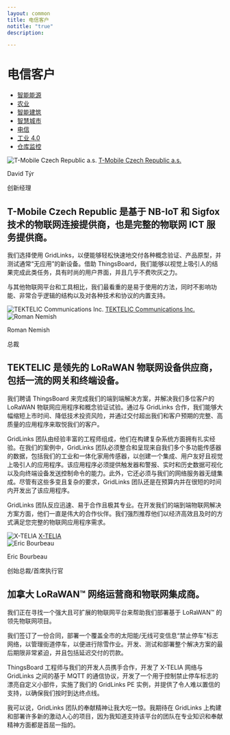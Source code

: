 ```yaml
---
layout: common
title: 电信客户
notitle: "true"
description:

---
```


<h1 class="mainTitle telecom">电信客户</h1>

<nav class="customers-nav">
    <ul>
        <li>
            <a href="/industries/smart-energy/">智能能源</a>
        </li>
        <li>
            <a href="/industries/agriculture/">农业</a>
        </li>
        <li>
            <a href="/industries/smart-buildings/">智能建筑</a>
        </li>
        <li>
            <a href="/industries/smart-city/">智慧城市</a>
        </li>
        <li>
            <a href="/industries/telecom/" class="active">电信</a>
        </li>
        <li>
            <a href="/industries/industry40/">工业 4.0</a>
        </li>
        <li>
            <a href="/industries/warehouse-monitoring/">仓库监控</a>
        </li>
    </ul>
</nav>

<div class="customer-block">
    <div class="customer-company">
        <img class="customer-logo" src="/images/customers/tmobile.png" alt="T-Mobile Czech Republic a.s.">
        <a class="outlink" href="https://t-mobile.cz/"> T-Mobile Czech Republic a.s. </a>
    </div>
    <div class="customer-content">
        <div class="person-container">
            <div class="person-title">
                <p class="person-name"> David Týr </p>
                <p class="person-position"> 创新经理 </p>
            </div>
        </div>
        <h2>
            T-Mobile Czech Republic 是基于 NB-IoT 和 Sigfox 技术的物联网连接提供商，也是完整的物联网 ICT 服务提供商。
        </h2>
        <p>
            我们选择使用 GridLinks，以便能够轻松快速地交付各种概念验证、产品原型，并测试通常“无应用”的新设备。借助 ThingsBoard，我们能够以视觉上吸引人的结果完成此类任务，具有时尚的用户界面，并且几乎不费吹灰之力。
        </p>
        <p>
            与其他物联网平台和工具相比，我们最看重的是易于使用的方法，同时不影响功能、非常合乎逻辑的结构以及对各种技术和协议的内置支持。
        </p>
    </div>
</div>

<div class="customer-block">
    <div class="customer-company">
        <img class="customer-logo" src="/images/customers/tektelic.png" alt="TEKTELIC Communications Inc.">
        <a class="outlink" href="https://tektelic.com/"> TEKTELIC Communications Inc. </a>
    </div>
    <div class="customer-content">
        <div class="person-container">
            <img class="person-logo" src="/images/customers/tektelic-person.png" alt="Roman Nemish">
            <div class="person-title">
                <p class="person-name"> Roman Nemish </p>
                <p class="person-position"> 总裁 </p>
            </div>
        </div>
        <h2>
            TEKTELIC 是领先的 LoRaWAN 物联网设备供应商，包括一流的网关和终端设备。
        </h2>
        <p>
            我们聘请 ThingsBoard 来完成我们的端到端解决方案，并解决我们多位客户的 LoRaWAN 物联网应用程序和概念验证试验。通过与 GridLinks 合作，我们能够大幅缩短上市时间、降低技术投资风险，并通过交付超出我们和客户预期的完整、高质量的应用程序来取悦我们的客户。
        </p>
        <p>
            GridLinks 团队由经验丰富的工程师组成，他们在构建复杂系统方面拥有扎实经验。在我们的案例中，GridLinks 团队必须整合和呈现来自我们多个多功能传感器的数据，包括我们的工业和一体化家用传感器，以创建一个集成、用户友好且视觉上吸引人的应用程序。该应用程序必须提供触发器和警报、实时和历史数据可视化以及向终端设备发送控制命令的能力。此外，它还必须与我们的网络服务器无缝集成。尽管有这些多变且复杂的要求，GridLinks 团队还是在预算内并在很短的时间内开发出了该应用程序。
        </p>
        <p>
            GridLinks 团队反应迅速、易于合作且极其专业。在开发我们的端到端物联网解决方案方面，他们一直是伟大的合作伙伴。我们强烈推荐他们以经济高效且及时的方式满足您完整的物联网应用程序需求。
        </p>
    </div>
</div>

<div class="customer-block">
    <div class="customer-company">
        <img class="customer-logo" src="/images/customers/x-telia.png" alt="X-TELIA">
        <a class="outlink" href="https://en.x-telia.com/"> X-TELIA </a>
    </div>
    <div class="customer-content">
        <div class="person-container">
            <img class="person-logo" src="/images/customers/x-telia-person.jpg" alt="Eric Bourbeau">
            <div class="person-title">
                <p class="person-name"> Eric Bourbeau </p>
                <p class="person-position"> 创始总裁/首席执行官 </p>
            </div>
        </div>
        <h2>
            加拿大 LoRaWAN™ 网络运营商和物联网集成商。
        </h2>
        <p>
            我们正在寻找一个强大且可扩展的物联网平台来帮助我们部署基于 LoRaWAN™ 的领先物联网项目。
        </p>
        <p>
            我们签订了一份合同，部署一个覆盖全市的太阳能/无线可变信息“禁止停车”标志网络，以管理街道停车，以便进行除雪作业。开发、测试和部署整个解决方案的最后期限非常紧迫，并且包括延迟交付的罚款。
        </p>
        <p>
            ThingsBoard 工程师与我们的开发人员携手合作，开发了 X-TELIA 网络与 GridLinks 之间的基于 MQTT 的通信协议，开发了一个用于控制禁止停车标志的漂亮自定义小部件，实施了我们的 GridLinks PE 实例，并提供了令人难以置信的支持，以确保我们按时到达终点线。
        </p>
        <p>
            我可以说，GridLinks 团队的奉献精神让我大吃一惊。我期待在 GridLinks 上构建和部署许多新的激动人心的项目，因为我知道支持该平台的团队在专业知识和奉献精神方面都是首屈一指的。
        </p>
    </div>
</div>
